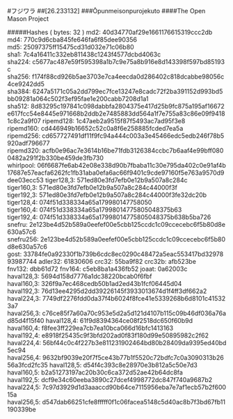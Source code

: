#フジワラ
##[26.233132]
###Ōpunmeisonpurojekuto
####The Open Mason Project

#####Hashes ( bytes: 32 )
md2: 40d34770af29e1661176615319ccc2db
md4: 770c9d6cba845fe646fa6f85dee90356
md5: 25097375ff15475cd31d032e71c06b80
sha1: 7c4a16411c332eb811438c1243f4577dcbd4063c
sha224: c5677ac487e59f595398a1b7c9e75a8b916e8d143398f597bd85193c
sha256: f174f88cd926b5ae3703e7ca4eecda0d286402c818dcabbe98056c4ce9242dd5
sha384: 6247a5171c05a2dd799ec7fce13247e8cadc72f2ba391152d993bd5bb09281a064c502f3ef95fae1e200cabb7208d1a1
sha512: 8d83295c197841c098dabbfa2804375e417d25b9fc875a195af16672e617fcc54e8445e971668b2ddb2e7485883dd564a1f7e755a83c86e09f94181c8c2a9f07
ripemd128: 1c47aeb2a9515f87f5493ac7ad95f3e8
ripemd160: cd446949b16652c52c0a8f6e258885fcded7ea5a
ripemd256: cd657727491df11f9fc94a444c003a3e45466edc5edb246f78b5920adf796677
ripemd320: acfb0e96ac7e3614b16be71fdb3126384ccbc7b6aaf4e99bff0800482a291f2b330be459de3fb730
whirlpool: 06f6687fe6ab42e08e338d90b7fbaba11c30e795da402c0e91af4b17687e57eacfa6262fc1fb31aba0efa6ac66f9401c9cde97160f5e763a9570d9dee03ecc53
tiger128,3: 571ed80e3fd7efb0e12b9a507a8c284c
tiger160,3: 571ed80e3fd7efb0e12b9a507a8c284c44000f3f
tiger192,3: 571ed80e3fd7efb0e12b9a507a8c284c44000f3fe32dc20b
tiger128,4: 074f51d338334a65a179980147758050
tiger160,4: 074f51d338334a65a17998014775805048375b63
tiger192,4: 074f51d338334a65a17998014775805048375b638b5ba726
snefru: 2e123be4d52b589a0eefef00e5cbb125ccdc1c09ccecebc6f5b80d8e630a57c6
snefru256: 2e123be4d52b589a0eefef00e5cbb125ccdc1c09ccecebc6f5b80d8e630a57c6
gost: 33784fe0a92330f1b739b6cdc8ec0290c48472a5eac553417bd3297893987744
adler32: 61830606
crc32: 55ba9f82
crc32b: afb523be
fnv132: dbb61d72
fnv164: c5eb8ba1a436fb52
joaat: 0a62003c
haval128,3: 5694d158d7776a1dc38220bcab0f6fbf
haval160,3: 326f9a7ec468cedb50b1ad2ed43b1fcf06445d04
haval192,3: 76d13ee4295d2dd39226145f3933013674d1f4ff3df662a2
haval224,3: 7749df2276fdd0da37f4b6024f8fce41e5339268b6d8101c415323a7
haval256,3: c76ce85f7a60a70c953e5d2a5d121d4107b115c09b46df036a76ad85d4f15f40
haval128,4: 61f9d8394364ce08f2518dc650f60b9d
haval160,4: f8fee3ff229ea7cb7ea10bca066d16bfc1413163
haval192,4: e8918f25435c9f3bfd202ad0f83f180d99e50895982c2f62
haval224,4: 56bf44c0c4f227b3e811231902464bd80b28409da9395ed40bd5ec94
haval256,4: 9632bf9039e20f7f5ce43b77b1f5520c72bdfc7c0a3090313b2656a3fcd2fc35
haval128,5: d54f4c393c8e28970e3b812a5c50e7d3
haval160,5: b2a51273197ac20b30c6ca372d52ae42b64dc8fa
haval192,5: dcf9e34c60eeba3890c27dcef4998772dc847f740a9687b2
haval224,5: 7c97d3929d1d3aaaccd90b64ce7115956eba7e7af1ecb57b2f60015a
haval256,5: d547dab66251cfe8fffff0f1c06facea5148c5d40ac8b7f3bd67fb11190339be
